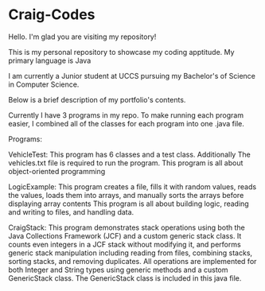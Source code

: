 # Craig-Codes

Hello. I'm glad you are visiting my repository! 

This is my personal repository to showcase my coding apptitude. My primary language is Java

I am currently a Junior student at UCCS pursuing my Bachelor's of Science in Computer Science.

Below is a brief description of my portfolio's contents. 

Currently I have 3 programs in my repo. To make running each program easier, I combined all of the classes for each program into one .java file. 

Programs: 
  
  VehicleTest: 
      This program has 6 classes and a test class. Additionally The vehicles.txt file is required to run the program. 
      This program is all about object-oriented programming 
 
  LogicExample:
      This program creates a file, fills it with random values, reads the values, loads them into arrays, and manually sorts the arrays before displaying array contents
      This program is all about building logic, reading and writing to files, and handling data.

  CraigStack:
   This program demonstrates stack operations using both the Java Collections Framework (JCF)
   and a custom generic stack class. It counts even integers in a JCF stack without modifying it,
   and performs generic stack manipulation including reading from files, combining stacks,
   sorting stacks, and removing duplicates. All operations are implemented for both Integer
   and String types using generic methods and a custom GenericStack<E> class. The GenericStack<E> 
   class is included in this java file.
